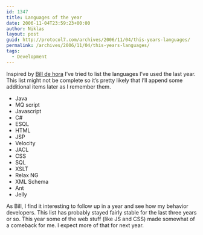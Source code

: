 ```yaml
---
id: 1347
title: Languages of the year
date: 2006-11-04T23:59:23+00:00
author: Niklas
layout: post
guid: http://protocol7.com/archives/2006/11/04/this-years-languages/
permalink: /archives/2006/11/04/this-years-languages/
tags:
  - Development
---
```

<div class='microid-b7048b354300e7bdedefa009286c7b30e4e0ffe1'>
  <p>
    Inspired by <a href="http://www.dehora.net/journal/2006/11/language_popularity_as_deployed.html">Bill de hora</a> I&#8217;ve tried to list the languages I&#8217;ve used the last year. This list might not be complete so it&#8217;s pretty likely that I&#8217;ll append some additional items later as I remember them.
  </p>
  
  <ul>
    <li>
      Java
    </li>
    <li>
      MQ script
    </li>
    <li>
      Javascript
    </li>
    <li>
      C#
    </li>
    <li>
      ESQL
    </li>
    <li>
      HTML
    </li>
    <li>
      JSP
    </li>
    <li>
      Velocity
    </li>
    <li>
      JACL
    </li>
    <li>
      CSS
    </li>
    <li>
      SQL
    </li>
    <li>
      XSLT
    </li>
    <li>
      Relax NG
    </li>
    <li>
      XML Schema
    </li>
    <li>
      Ant
    </li>
    <li>
      Jelly
    </li>
  </ul>
  
  <p>
    As Bill, I find it interesting to follow up in a year and see how my behavior developers. This list has probably stayed fairly stable for the last three years or so. This year some of the web stuff (like JS and CSS) made somewhat of a comeback for me. I expect more of that for next year.
  </p>
</div>
